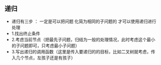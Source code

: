 ﻿## 递归
- 递归有三步 ： 一定是可以把问题 化简为相同的子问题的 才可以使用递归进行处理
- 1.找出终止条件
- 2.考虑当前节点（把最先子问题，归结为一般的处理情况，此时考虑这个最小的子问题即可，只考虑最小子问题）
- 3.写出递归的调用函数（这里是传入要递归的的目标，比如二叉树就考虑，传入几个节点，左孩子还是有孩子）